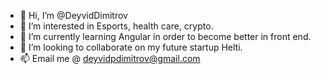 - 👋 Hi, I’m @DeyvidDimitrov
- 👀 I’m interested in Esports, health care, crypto.
- 🌱 I’m currently learning Angular in order to become better in front end.
- 💞️ I’m looking to collaborate on my future startup Helti.
- 📫 Email me @ deyvidpdimitrov@gmail.com

